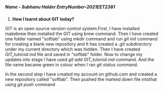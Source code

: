 ##### Name - Subhanu Halder    EntryNumber-2021EET2381


1. **How I learnt about GIT today?**

GIT is an open source version control system.First, I have installed makebrew then installed the GIT using brew command. Then I have created one folder named "softlab" using _mkdir_ command and run _git init_ command for creating a blank new repository and It has created a _.git_ subdirectory under my current directory which was hidden. Then I have created _GIT_tutorial.md_ file and saved in "softlab" folder. Now to change my updates into stage I have used _git add GIT_tutorial.md_ command. And the file name became green in colour when I ran _git status_ command. 

In the second step I have created my account on github.com and created a new repository called "softlab". Then pushed the marked down file intothat using  _git push_ command



